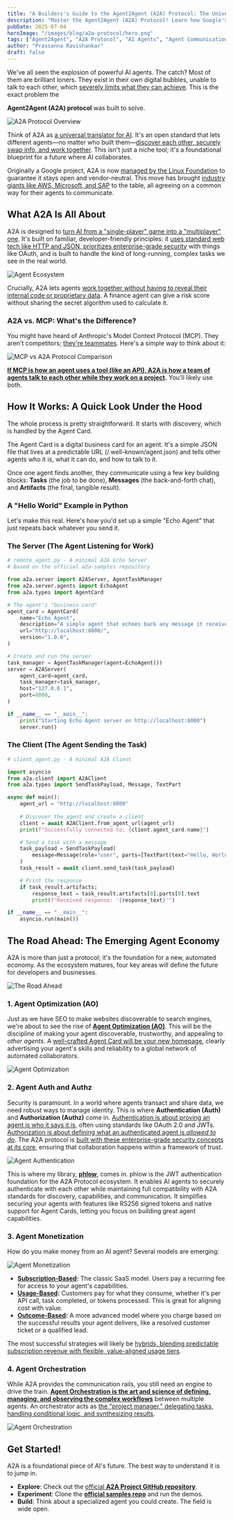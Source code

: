 ```yaml
---
title: "A Builders's Guide to the Agent2Agent (A2A) Protocol: The Universal Language for AI Collaboration"
description: "Master the Agent2Agent (A2A) Protocol! Learn how Google's open standard enables secure AI agent communication, discover vs MCP differences, explore authentication, monetization, and orchestration. Complete Python examples included."
pubDate: 2025-07-04
heroImage: "/images/blog/a2a-protocol/hero.png"
tags: ["Agent2Agent", "A2A Protocol", "AI Agents", "Agent Communication", "Agent Interoperability", "Google", "Linux Foundation", "MCP", "Multi-Agent Systems", "Agent Authentication", "Agent Monetization", "Agent Orchestration", "AI Collaboration", "Enterprise AI", "Protocol Development", "Python", "Agent Discovery", "OAuth", "JWT", "phlow"]
author: "Prassanna Ravishankar"
draft: false
---
```


We've all seen the explosion of powerful AI agents. The catch? Most of them are brilliant loners. They exist in their own digital bubbles, unable to talk to each other, which [severely limits what they can achieve](https://architecture.learning.sap.com/docs/ref-arch/e5eb3b9b1d/8). This is the exact problem the

**Agent2Agent (A2A) protocol** was built to solve.

![A2A Protocol Overview](/images/blog/a2a-protocol/a2a-protocol.png)

Think of A2A as [a universal translator for AI](https://www.bluebash.co/blog/google-a2a-protocol-redefines-ai-ecosystems/). It's an open standard that lets different agents—no matter who built them—[discover each other, securely swap info, and work together](https://developers.googleblog.com/en/a2a-a-new-era-of-agent-interoperability/). This isn't just a niche tool; it's a foundational blueprint for a future where AI collaborates.

Originally a Google project, A2A is now [managed by the Linux Foundation](https://www.tmasolutions.com/insights/agent2agent-a2a-protocol-opening-a-new-era-for-autonomous-ai-agents-interaction) to guarantee it stays open and vendor-neutral. This move has brought [industry giants like AWS, Microsoft, and SAP](https://architecture.learning.sap.com/docs/ref-arch/e5eb3b9b1d/8) to the table, all agreeing on a common way for their agents to communicate.

## **What A2A Is All About**

A2A is designed to [turn AI from a "single-player" game into a "multiplayer" one](https://kodekloud.com/blog/agent2agent-a2a-protocol-a-friendly-guide-to-the-future-of-ai-communication/). It's built on familiar, developer-friendly principles: it [uses standard web tech like HTTP and JSON, prioritizes enterprise-grade security](https://www.trevorlasn.com/blog/agent-2-agent-protocol-a2a) with things like OAuth, and is built to handle the kind of long-running, complex tasks we see in the real world.

![Agent Ecosystem](/images/blog/a2a-protocol/agent-ecosystem.png)

Crucially, A2A lets agents [work together without having to reveal their internal code or proprietary data](https://github.com/a2aproject/A2A). A finance agent can give a risk score without sharing the secret algorithm used to calculate it.

### **A2A vs. MCP: What's the Difference?**

You might have heard of Anthropic's Model Context Protocol (MCP). They aren't competitors; [they're teammates](https://www.tmasolutions.com/insights/agent2agent-a2a-protocol-opening-a-new-era-for-autonomous-ai-agents-interaction). Here's a simple way to think about it:

![MCP vs A2A Protocol Comparison](/images/blog/a2a-protocol/mcp-vs-a2a.png)

**[If MCP is how an agent uses a tool (like an API), A2A is how a team of agents talk to each other while they work on a project](https://securityboulevard.com/2025/04/what-is-the-a2a-agent2agent-protocol-and-how-it-works/).** You'll likely use both.

## **How It Works: A Quick Look Under the Hood**

The whole process is pretty straightforward. It starts with discovery, which is handled by the Agent Card.

The Agent Card is a digital business card for an agent. It's a simple JSON file that lives at a predictable URL (/.well-known/agent.json) and tells other agents who it is, what it can do, and how to talk to it.

Once one agent finds another, they communicate using a few key building blocks: **Tasks** (the job to be done), **Messages** (the back-and-forth chat), and **Artifacts** (the final, tangible result).

### **A "Hello World" Example in Python**

Let's make this real. Here's how you'd set up a simple "Echo Agent" that just repeats back whatever you send it.

### **The Server (The Agent Listening for Work)**

```python
# remote_agent.py - A minimal A2A Echo Server
# Based on the official a2a-samples repository

from a2a.server import A2AServer, AgentTaskManager
from a2a.server.agents import EchoAgent
from a2a.types import AgentCard

# The agent's "business card"
agent_card = AgentCard(
    name="Echo Agent",
    description="A simple agent that echoes back any message it receives.",
    url="http://localhost:8000/",
    version="1.0.0",
)

# Create and run the server
task_manager = AgentTaskManager(agent=EchoAgent())
server = A2AServer(
    agent_card=agent_card,
    task_manager=task_manager,
    host="127.0.0.1",
    port=8000,
)

if __name__ == "__main__":
    print("Starting Echo Agent server on http://localhost:8000")
    server.run()
```

### **The Client (The Agent Sending the Task)**

```python
# client_agent.py - A minimal A2A Client

import asyncio
from a2a.client import A2AClient
from a2a.types import SendTaskPayload, Message, TextPart

async def main():
    agent_url = "http://localhost:8000"
    
    # Discover the agent and create a client
    client = await A2AClient.from_agent_url(agent_url)
    print(f"Successfully connected to: {client.agent_card.name}")

    # Send a task with a message
    task_payload = SendTaskPayload(
        message=Message(role="user", parts=[TextPart(text="Hello, World!")])
    )
    task_result = await client.send_task(task_payload)

    # Print the response
    if task_result.artifacts:
        response_text = task_result.artifacts[0].parts[0].text
        print(f"Received response: '{response_text}'")

if __name__ == "__main__":
    asyncio.run(main())
```

## **The Road Ahead: The Emerging Agent Economy**

A2A is more than just a protocol; it's the foundation for a new, automated economy. As the ecosystem matures, four key areas will define the future for developers and businesses.

![The Road Ahead](/images/blog/a2a-protocol/road-ahead.png)

### **1. Agent Optimization (AO)**

Just as we have SEO to make websites discoverable to search engines, we're about to see the rise of **[Agent Optimization (AO)](https://www.mariehaynes.com/googles-agent2agent-protocol-will-radically-change-the-web/)**. This will be the discipline of making your agent discoverable, trustworthy, and appealing to *other agents*. A [well-crafted Agent Card will be your new homepage](https://huggingface.co/blog/tsadoq/agent2agent-and-mcp-tutorial), clearly advertising your agent's skills and reliability to a global network of automated collaborators.

![Agent Optimization](/images/blog/a2a-protocol/agent-optimisation.png)

### **2. Agent Auth and Authz**

Security is paramount. In a world where agents transact and share data, we need robust ways to manage identity. This is where **Authentication (Auth)** and **Authorization (Authz)** come in. [Authentication is about proving an agent is who it says it is](https://www.googlecloudcommunity.com/gc/Community-Blogs/Understanding-A2A-The-Protocol-for-Agent-Collaboration/ba-p/906323), often using standards like OAuth 2.0 and JWTs. [Authorization is about defining what an authenticated agent is *allowed to do*](https://www.protocols.io/view/a2a-protocol-g4ehbytb7). The A2A protocol is [built with these enterprise-grade security concepts at its core](https://towardsdatascience.com/inside-googles-agent2agent-a2a-protocol-teaching-ai-agents-to-talk-to-each-other/), ensuring that collaboration happens within a framework of trust.

![Agent Authentication](/images/blog/a2a-protocol/agent-auth.png)

This is where my library, [**phlow**](https://github.com/prassanna-ravishankar/phlow), comes in. phlow is the JWT authentication foundation for the A2A Protocol ecosystem. It enables AI agents to securely authenticate with each other while maintaining full compatibility with A2A standards for discovery, capabilities, and communication. It simplifies securing your agents with features like RS256 signed tokens and native support for Agent Cards, letting you focus on building great agent capabilities.

### **3. Agent Monetization**

How do you make money from an AI agent? Several models are emerging:

![Agent Monetization](/images/blog/a2a-protocol/agent-monetisation.png)

* **[Subscription-Based](https://medium.com/aimonks/10-profitable-ai-agent-business-models-to-launch-in-2025-3bad38ae4bc9):** The classic SaaS model. Users pay a recurring fee for access to your agent's capabilities.
* **[Usage-Based](https://www.getlago.com/blog/ai-agent-monetization):** Customers pay for what they consume, whether it's per API call, task completed, or tokens processed. This is great for aligning cost with value.
* **[Outcome-Based](https://www.geekwire.com/2024/ask-the-expert-how-should-i-monetize-ai-agents/):** A more advanced model where you charge based on the successful results your agent delivers, like a resolved customer ticket or a qualified lead.

The most successful strategies will likely be [hybrids, blending predictable subscription revenue with flexible, value-aligned usage tiers](https://www.geekwire.com/2024/ask-the-expert-how-should-i-monetize-ai-agents/).

### **4. Agent Orchestration**

While A2A provides the communication rails, you still need an engine to drive the train. **[Agent Orchestration is the art and science of defining, managing, and observing the complex workflows](https://re-cinq.com/blog/agents-in-dialogue-part-3-a2a)** between multiple agents. An orchestrator acts as [the "project manager," delegating tasks, handling conditional logic, and synthesizing results](https://fractal.ai/blog/orchestrating-heterogeneous-and-distributed-multi-agent-systems-using-agent-to-agent-a2a-protocol).

![Agent Orchestration](/images/blog/a2a-protocol/agent-orchestration.png)

## **Get Started!**

A2A is a foundational piece of AI's future. The best way to understand it is to jump in.

* **Explore**: Check out the [official **A2A Project GitHub repository**](https://github.com/a2aproject/A2A).
* **Experiment**: Clone the [**official samples repo**](https://github.com/a2aproject/a2a-samples) and run the demos.
* **Build**: Think about a specialized agent you could create. The field is wide open.